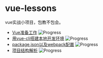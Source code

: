 # vue-lessons
vue实战小项目，包教不包会。

- [Vue准备工作](https://github.com/Pearyman/vue-lessons/issues/1)   ![Progress](http://progressed.io/bar/100)
- [用vue-cli搭建本地开发环境](https://github.com/Pearyman/vue-lessons/issues/3)  ![Progress](http://progressed.io/bar/100)
- [package.json以及webpack配置](https://github.com/Pearyman/vue-lessons/issues/4)  ![Progress](http://progressed.io/bar/100)
- [项目结构解析](https://github.com/Pearyman/vue-lessons/issues/5)  ![Progress](http://progressed.io/bar/100)
